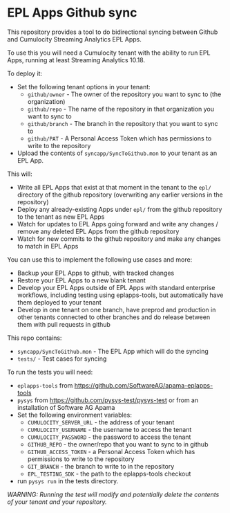 EPL Apps Github sync
====================

This repository provides a tool to do bidirectional syncing between Github and Cumulocity Streaming Analytics EPL Apps.

To use this you will need a Cumulocity tenant with the ability to run EPL Apps, running at least Streaming Analytics 10.18.

To deploy it:

- Set the following tenant options in your tenant:
	- `github/owner` - The owner of the repository you want to sync to (the organization)
	- `github/repo` - The name of the repository in that organization you want to sync to
	- `github/branch` - The branch in the repository that you want to sync to
	- `github/PAT` - A Personal Access Token which has permissions to write to the repository
- Upload the contents of `syncapp/SyncToGithub.mon` to your tenant as an EPL App.

This will:

- Write all EPL Apps that exist at that moment in the tenant to the `epl/` directory of the github repository (overwriting any earlier versions in the repository)
- Deploy any already-existing Apps under `epl/` from the github repository to the tenant as new EPL Apps
- Watch for updates to EPL Apps going forward and write any changes / remove any deleted EPL Apps from the github repository
- Watch for new commits to the github repository and make any changes to match in EPL Apps

You can use this to implement the following use cases and more:

- Backup your EPL Apps to github, with tracked changes
- Restore your EPL Apps to a new blank tenant
- Develop your EPL Apps outside of EPL Apps with standard enterprise workflows, including testing using eplapps-tools, but automatically have them deployed to your tenant
- Develop in one tenant on one branch, have preprod and production in other tenants connected to other branches and do release between them with pull requests in github 

This repo contains:

- `syncapp/SyncToGithub.mon` - The EPL App which will do the syncing
- `tests/` - Test cases for syncing

To run the tests you will need:

- `eplapps-tools` from https://github.com/SoftwareAG/apama-eplapps-tools
- `pysys` from https://github.com/pysys-test/pysys-test or from an installation of Software AG Apama
- Set the following environment variables:
	- `CUMULOCITY_SERVER_URL` - the address of your tenant
	- `CUMULOCITY_USERNAME` - the username to access the tenant
	- `CUMULOCITY_PASSWORD` - the password to access the tenant
	- `GITHUB_REPO` - the owner/repo that you want to sync to in github
	- `GITHUB_ACCESS_TOKEN` - a Personal Access Token which has permissions to write to the repository
	- `GIT_BRANCH` - the branch to write to in the repository
	- `EPL_TESTING_SDK` - the path to the eplapps-tools checkout
- run `pysys run` in the tests directory.

*WARNING: Running the test will modify and potentially delete the contents of your tenant and your repository.*
